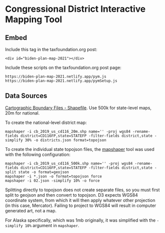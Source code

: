 # Congressional District Interactive Mapping Tool

## Embed

Include this tag in the taxfoundation.org post:

`<div id="biden-plan-map-2021"></div>`

Include these scripts on the taxfoundation.org post page:

    https://biden-plan-map-2021.netlify.app/pym.js
    https://biden-plan-map-2021.netlify.app/pymSetup.js



## Data Sources

[Cartographic Boundary Files - Shapefile](https://www.census.gov/geographies/mapping-files/time-series/geo/cartographic-boundary.html). Use 500k for state-level maps, 20m for national.

To create the national-level district map:

```
mapshaper -i cb_2019_us_cd116_20m.shp name='' -proj wgs84 -rename-fields district=CD116FP,state=STATEFP -filter-fields district,state -simplify 30% -o districts.json format=topojson
```

To create the individual state topojson files, the [mapshaper](https://github.com/mbloch/mapshaper) tool was used with the following configuration:

```
mapshaper -i cb_2019_us_cd116_500k.shp name='' -proj wgs84 -rename-fields district=CD116FP,state=STATEFP -filter-fields district,state -split state -o format=geojson
mapshaper -i *.json -o format=topojson force
mapshaper -i 02.json -simplify 10% -o force
```

Splitting directly to topojson does not create separate files, so you must first split to geojson and then convert to topojson. D3 expects WGS84 coordinate system, from which it will then apply whatever other projection (in this case, Mercator). Failing to project to WGS84 will result in computer generated art, not a map.

For Alaska specifically, which was 1mb originally, it was simplified with the `-simplify 10%` argument in `mapshaper`.